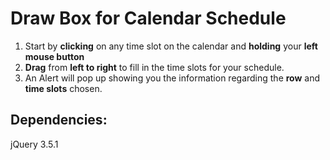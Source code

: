 # Draw Box for Calendar Schedule

1. Start by **clicking** on any time slot on the calendar and **holding** your **left mouse button**
2. **Drag** from **left to right** to fill in the time slots for your schedule.
3. An Alert will pop up showing you the information regarding the **row** and **time slots** chosen.

## Dependencies:
jQuery 3.5.1
